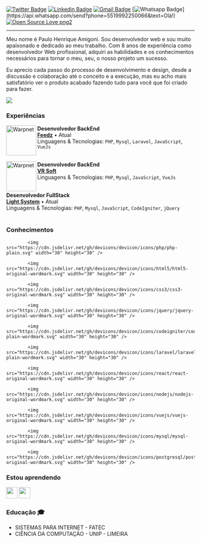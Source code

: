 

<p align="center">
   
[![Twitter Badge](https://img.shields.io/badge/-@pauloamigoni-1ca0f1?style=flat-square&labelColor=1ca0f1&logo=twitter&logoColor=white&link=https://twitter.com/pauloamigoni)](https://twitter.com/pauloamigoni) [![Linkedin Badge](https://img.shields.io/badge/-PauloAmigoni-blue?style=flat-square&logo=Linkedin&logoColor=white&link=https://www.linkedin.com/in/paulo-henrique-amigoni-a7076732/)](https://www.linkedin.com/in/paulo-henrique-amigoni-a7076732/) [![Gmail Badge](https://img.shields.io/badge/-paulo.amigoni@gmail.com-c14438?style=flat-square&logo=Gmail&logoColor=white&link=mailto:paulo.amigoni@gmail.com)](mailto:paulo.amigoni@gmail.com) [![Whatsapp Badge](https://img.shields.io/badge/-Whatsapp-4CA143?style=flat-square&labelColor=4CA143&logo=whatsapp&logoColor=white&link=https://api.whatsapp.com/send?phone=5519992250066&text=Olá!)](https://api.whatsapp.com/send?phone=5519992250066&text=Olá!)  [![Open Source Love png2](https://badges.frapsoft.com/os/v2/open-source.png?v=103)](https://github.com/ellerbrock/open-source-badges/)

</p>

<p align="center">
   <hr/>
</p>



Meu nome é Paulo Henrique Amigoni. Sou desenvolvedor web e sou muito apaixonado e dedicado ao meu trabalho. Com 8 anos de experiência como desenvolvedor Web profissional, adquiri as habilidades e os conhecimentos necessários para tornar o meu, seu, o nosso projeto um sucesso.

Eu aprecio cada passo do processo de desenvolvimento e design, desde a discussão e colaboração até o conceito e a execução, mas eu acho mais satisfatório ver o produto acabado fazendo tudo para você que foi criado para fazer.

<p align="left">
   <img src="http://img.shields.io/static/v1?label=WEB&message=DEVELOPER&color=RED&style=for-the-badge"/>
</p>


### Experiências

[<img align="left" height="auto" width="80px" alt="Warpnet" src="https://www.feedz.com.br/assets/img/growth/totvs.webp"/>](https://www.feedz.com.br/)

**Desenvolvedor BackEnd** \
[**Feedz**](https://www.feedz.com.br/) • Atual \
Linguagens & Tecnologias: `PHP`, `Mysql`, `Laravel`, `JavaScript`, `VueJs`\
<br/>


[<img align="left" height="auto" width="80px" alt="Warpnet" src="https://www.vrsoft.com.br/storage/settings/May2021/lZA5eprMiWbhXfVBCF39.png"/>](https://www.vrsoft.com.br/)

**Desenvolvedor BackEnd** \
[**VR Soft**](https://www.vrsoft.com.br/)\
Linguagens & Tecnologias: `PHP`, `Mysql`, `JavaScript`, `VueJs`\
<br/>

**Desenvolvedor FullStack** \
[**Light System**](https://www.lightsystemsoft.com.br/) • Atual \
Linguagens & Tecnologias: `PHP`, `Mysql`, `JavaScript`, `CodeIgniter`, `jQuery`\
<br/>




### Conhecimentos

            <img src="https://cdn.jsdelivr.net/gh/devicons/devicon/icons/php/php-plain.svg" width="30" height="30" />
            
            <img src="https://cdn.jsdelivr.net/gh/devicons/devicon/icons/html5/html5-original-wordmark.svg" width="30" height="30" />
            
            <img src="https://cdn.jsdelivr.net/gh/devicons/devicon/icons/css3/css3-original-wordmark.svg" width="30" height="30" />
            
            <img src="https://cdn.jsdelivr.net/gh/devicons/devicon/icons/jquery/jquery-original-wordmark.svg" width="30" height="30" />
            
            <img src="https://cdn.jsdelivr.net/gh/devicons/devicon/icons/codeigniter/codeigniter-plain-wordmark.svg" width="30" height="30" />
            
            <img src="https://cdn.jsdelivr.net/gh/devicons/devicon/icons/laravel/laravel-plain-wordmark.svg" width="30" height="30" />
            
            <img src="https://cdn.jsdelivr.net/gh/devicons/devicon/icons/react/react-original-wordmark.svg" width="30" height="30" />
            
            <img src="https://cdn.jsdelivr.net/gh/devicons/devicon/icons/nodejs/nodejs-original-wordmark.svg" width="30" height="30" />
                      
            <img src="https://cdn.jsdelivr.net/gh/devicons/devicon/icons/vuejs/vuejs-original-wordmark.svg" width="30" height="30" />
            
            <img src="https://cdn.jsdelivr.net/gh/devicons/devicon/icons/mysql/mysql-original-wordmark.svg" width="30" height="30" />
            
            <img src="https://cdn.jsdelivr.net/gh/devicons/devicon/icons/postgresql/postgresql-original-wordmark.svg" width="30" height="30" />
          
 
 ### Estou aprendendo

<img src="https://cdn.jsdelivr.net/gh/devicons/devicon/icons/java/java-original.svg" width="30" height="30"/> <img src="https://cdn.jsdelivr.net/gh/devicons/devicon/icons/linux/linux-original.svg" width="30" height="30"/>

### Educação  :mortar_board:
- SISTEMAS PARA INTERNET - FATEC 
- CIÊNCIA DA COMPUTAÇÃO - UNIP - LIMEIRA








